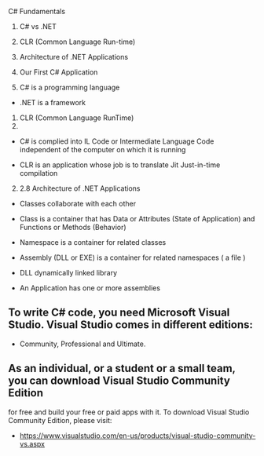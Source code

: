 C# Fundamentals

1. C# vs .NET
2. CLR (Common Language Run-time)
3. Architecture of .NET Applications
4. Our First C# Application


1. C# is a programming language

* .NET is a framework
1. CLR (Common Language RunTime)
2.

* C# is complied into IL Code or Intermediate Language Code independent of the computer on which it is running

* CLR is an application whose job is to translate Jit Just-in-time compilation

2. 2.8 Architecture of .NET Applications

* Classes collaborate with each other
* Class is a container that has Data or Attributes (State of Application) and Functions or Methods (Behavior)

* Namespace is a container for related classes
* Assembly (DLL or EXE) is a container for related namespaces ( a file )
* DLL dynamically linked library
* An Application has one or more assemblies

## To write C# code, you need Microsoft Visual Studio. Visual Studio comes in different editions:
* Community, Professional and Ultimate.

## As an individual, or a student or a small team, you can download Visual Studio Community Edition
for free and build your free or paid apps with it. To download Visual Studio Community Edition,
please visit:

* https://www.visualstudio.com/en-us/products/visual-studio-community-vs.aspx
